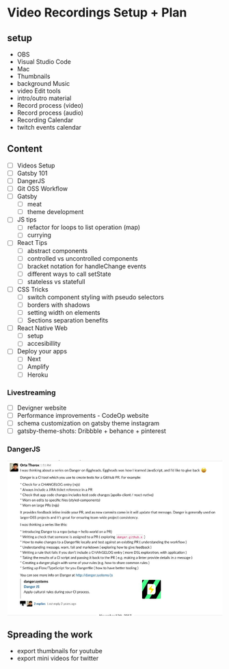 # Video Recordings Setup + Plan

## setup

- OBS
- Visual Studio Code
- Mac
- Thumbnails
- background Music
- video Edit tools
- intro/outro material
- Record process (video)
- Record process (audio)
- Recording Calendar
- twitch events calendar

## Content

- [ ] Videos Setup
- [ ] Gatsby 101
- [ ] DangerJS
- [ ] Git OSS Workflow
- [ ] Gatsby
  - [ ] meat
  - [ ] theme development
- [ ] JS tips
  - [ ] refactor for loops to list operation (map)
  - [ ] currying
- [ ] React Tips
  - [ ] abstract components
  - [ ] controlled vs uncontrolled components
  - [ ] bracket notation for handleChange events
  - [ ] different ways to call setState
  - [ ] stateless vs statefull
- [ ] CSS Tricks
  - [ ] switch component styling with pseudo selectors
  - [ ] borders with shadows
  - [ ] setting width on elements
  - [ ] Sections separation benefits
- [ ] React Native Web
  - [ ] setup
  - [ ] accesibillity
- [ ] Deploy your apps
  - [ ] Next
  - [ ] Amplify
  - [ ] Heroku

### Livestreaming

- [ ] Devigner website
- [ ] Performance improvements - CodeOp website
- [ ] schema customization on gatsby theme instagram
- [ ] gatsby-theme-shots: Dribbble + behance + pinterest

### DangerJS

![Orta Slack message with outline](./shots/orta_outline.jpeg)

## Spreading the work

- export thumbnails for youtube
- export mini videos for twitter
